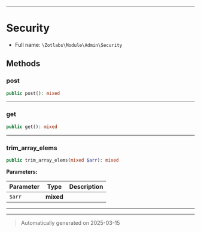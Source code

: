 ***

# Security





* Full name: `\Zotlabs\Module\Admin\Security`




## Methods


### post



```php
public post(): mixed
```












***

### get



```php
public get(): mixed
```












***

### trim_array_elems



```php
public trim_array_elems(mixed $arr): mixed
```








**Parameters:**

| Parameter | Type | Description |
|-----------|------|-------------|
| `$arr` | **mixed** |  |





***


***
> Automatically generated on 2025-03-15
